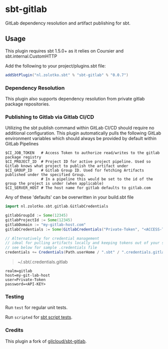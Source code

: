 # sbt-gitlab

GitLab dependency resolution and artifact publishing for sbt.

## Usage

This plugin requires sbt 1.5.0+ as it relies on Coursier and sbt.internal.CustomHTTP

Add the following to your project/plugins.sbt file:

```scala
addSbtPlugin("nl.zolotko.sbt" % "sbt-gitlab" % "0.0.7") 
```

### Dependency Resolution

This plugin also supports dependency resolution from private gitlab package repositories.

### Publishing to Gitlab via Gitlab CI/CD

Utilizing the sbt publish command within GitLab CI/CD should require no additional configuration. This plugin
automatically pulls the following GitLab environment variables which should always be provided by default within GitLab
Pipelines

```shell
$CI_JOB_TOKEN   # Access Token to authorize read/writes to the gitlab package registry
$CI_PROJECT_ID  # Project ID for active project pipeline. Used so Gitlab knows what project to publish the artifact under
$CI_GROUP_ID    # Gitlab Group ID. Used for fetching Artifacts published under the specified Group. 
                # In a pipeline this would be set to the id of the group the project is under (when applicable)
$CI_SERVER_HOST # The host name for gitlab defaults to gitlab.com
```

Any of these 'defaults' can be overwritten in your build.sbt file

```scala
import nl.zolotko.sbt.gitlab.GitlabCredentials

gitlabGroupId := Some(12345)
gitlabProjectId := Some(12345)
gitlabDomain := "my-gitlab-host.com"
gitlabCredentials := Some(GitlabCredentials("Private-Token", "<ACCESS-TOKEN>"))

// Alternatively for credential management 
// ideal for pulling artifacts locally and keeping tokens out of your source control
// see below for sample .credentials file
credentials += Credentials(Path.userHome / ".sbt" / ".credentials.gitlab")
```

> ~/.sbt/.credentials.gitlab

```.credentials
realm=gitlab
host=my-git-lab-host
user=Private-Token
password=<API-KEY>
```

### Testing

Run `test` for regular unit tests.

Run `scripted` for [sbt script tests](http://www.scala-sbt.org/1.x/docs/Testing-sbt-plugins.html).

### Credits

This plugin a fork of [gilcloud/sbt-gitlab](https://github.com/gilcloud/sbt-gitlab).
